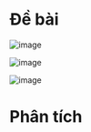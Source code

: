 # Đề bài
![image](https://github.com/VanHoang110802/Competitive_Programming/assets/108053955/edd820ba-6244-4bc2-b6d4-9daeb886fce8)

![image](https://github.com/VanHoang110802/Competitive_Programming/assets/108053955/74724e39-514a-4f1d-a102-1ce5f08a8c70)

![image](https://github.com/VanHoang110802/Competitive_Programming/assets/108053955/750d43d5-d58f-4c1a-aa31-eb2c1c21b70b)

# Phân tích
